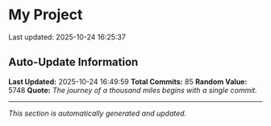 # My Project


Last updated: 2025-10-24 16:25:37





















































































## Auto-Update Information

**Last Updated:** 2025-10-24 16:49:59
**Total Commits:** 85
**Random Value:** 5748
**Quote:** _The journey of a thousand miles begins with a single commit._

---
_This section is automatically generated and updated._